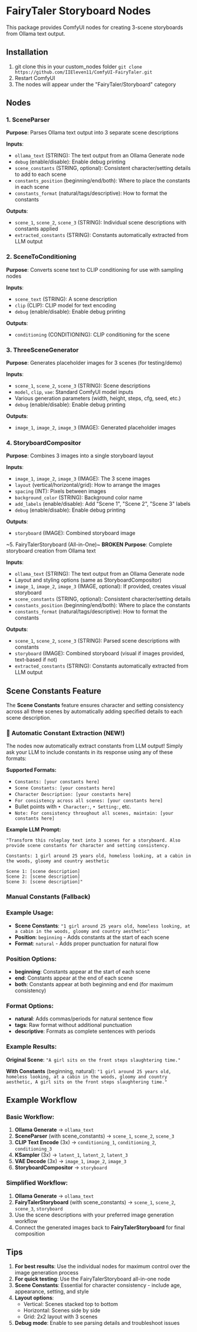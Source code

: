 # FairyTaler Storyboard Nodes

This package provides ComfyUI nodes for creating 3-scene storyboards from Ollama text output.

## Installation

1. git clone this in your custom_nodes folder ``` git clone https://github.com/IIEleven11/ComfyUI-FairyTaler.git ```
2. Restart ComfyUI
3. The nodes will appear under the "FairyTaler/Storyboard" category

## Nodes

### 1. SceneParser
**Purpose**: Parses Ollama text output into 3 separate scene descriptions

**Inputs**:
- `ollama_text` (STRING): The text output from an Ollama Generate node
- `debug` (enable/disable): Enable debug printing
- `scene_constants` (STRING, optional): Consistent character/setting details to add to each scene
- `constants_position` (beginning/end/both): Where to place the constants in each scene
- `constants_format` (natural/tags/descriptive): How to format the constants

**Outputs**:
- `scene_1`, `scene_2`, `scene_3` (STRING): Individual scene descriptions with constants applied
- `extracted_constants` (STRING): Constants automatically extracted from LLM output

### 2. SceneToConditioning
**Purpose**: Converts scene text to CLIP conditioning for use with sampling nodes

**Inputs**:
- `scene_text` (STRING): A scene description
- `clip` (CLIP): CLIP model for text encoding
- `debug` (enable/disable): Enable debug printing

**Outputs**:
- `conditioning` (CONDITIONING): CLIP conditioning for the scene

### 3. ThreeSceneGenerator
**Purpose**: Generates placeholder images for 3 scenes (for testing/demo)

**Inputs**:
- `scene_1`, `scene_2`, `scene_3` (STRING): Scene descriptions
- `model`, `clip`, `vae`: Standard ComfyUI model inputs
- Various generation parameters (width, height, steps, cfg, seed, etc.)
- `debug` (enable/disable): Enable debug printing

**Outputs**:
- `image_1`, `image_2`, `image_3` (IMAGE): Generated placeholder images

### 4. StoryboardCompositor
**Purpose**: Combines 3 images into a single storyboard layout

**Inputs**:
- `image_1`, `image_2`, `image_3` (IMAGE): The 3 scene images
- `layout` (vertical/horizontal/grid): How to arrange the images
- `spacing` (INT): Pixels between images
- `background_color` (STRING): Background color name
- `add_labels` (enable/disable): Add "Scene 1", "Scene 2", "Scene 3" labels
- `debug` (enable/disable): Enable debug printing

**Outputs**:
- `storyboard` (IMAGE): Combined storyboard image

~5. FairyTalerStoryboard (All-in-One)~ **BROKEN**
**Purpose**: Complete storyboard creation from Ollama text

**Inputs**:
- `ollama_text` (STRING): The text output from an Ollama Generate node
- Layout and styling options (same as StoryboardCompositor)
- `image_1`, `image_2`, `image_3` (IMAGE, optional): If provided, creates visual storyboard
- `scene_constants` (STRING, optional): Consistent character/setting details
- `constants_position` (beginning/end/both): Where to place the constants
- `constants_format` (natural/tags/descriptive): How to format the constants

**Outputs**:
- `scene_1`, `scene_2`, `scene_3` (STRING): Parsed scene descriptions with constants
- `storyboard` (IMAGE): Combined storyboard (visual if images provided, text-based if not)
- `extracted_constants` (STRING): Constants automatically extracted from LLM output

## Scene Constants Feature

The **Scene Constants** feature ensures character and setting consistency across all three scenes by automatically adding specified details to each scene description.

### 🤖 Automatic Constant Extraction (NEW!)

The nodes now automatically extract constants from LLM output! Simply ask your LLM to include constants in its response using any of these formats:

**Supported Formats:**
- `Constants: [your constants here]`
- `Scene Constants: [your constants here]`
- `Character Description: [your constants here]`
- `For consistency across all scenes: [your constants here]`
- Bullet points with `• Character:`, `• Setting:`, etc.
- `Note: For consistency throughout all scenes, maintain: [your constants here]`

**Example LLM Prompt:**
```
"Transform this roleplay text into 3 scenes for a storyboard. Also provide scene constants for character and setting consistency.

Constants: 1 girl around 25 years old, homeless looking, at a cabin in the woods, gloomy and country aesthetic

Scene 1: [scene description]
Scene 2: [scene description]
Scene 3: [scene description]"
```

### Manual Constants (Fallback)

### Example Usage:
- **Scene Constants**: `"1 girl around 25 years old, homeless looking, at a cabin in the woods, gloomy and country aesthetic"`
- **Position**: `beginning` - Adds constants at the start of each scene
- **Format**: `natural` - Adds proper punctuation for natural flow

### Position Options:
- **beginning**: Constants appear at the start of each scene
- **end**: Constants appear at the end of each scene  
- **both**: Constants appear at both beginning and end (for maximum consistency)

### Format Options:
- **natural**: Adds commas/periods for natural sentence flow
- **tags**: Raw format without additional punctuation
- **descriptive**: Formats as complete sentences with periods

### Example Results:
**Original Scene**: `"A girl sits on the front steps slaughtering time."`

**With Constants** (beginning, natural): 
`"1 girl around 25 years old, homeless looking, at a cabin in the woods, gloomy and country aesthetic, A girl sits on the front steps slaughtering time."`

## Example Workflow

### Basic Workflow:
1. **Ollama Generate** → `ollama_text`
2. **SceneParser** (with scene_constants) → `scene_1`, `scene_2`, `scene_3`
3. **CLIP Text Encode** (3x) → `conditioning_1`, `conditioning_2`, `conditioning_3`
4. **KSampler** (3x) → `latent_1`, `latent_2`, `latent_3`
5. **VAE Decode** (3x) → `image_1`, `image_2`, `image_3`
6. **StoryboardCompositor** → `storyboard`

### Simplified Workflow:
1. **Ollama Generate** → `ollama_text`
2. **FairyTalerStoryboard** (with scene_constants) → `scene_1`, `scene_2`, `scene_3`, `storyboard`
3. Use the scene descriptions with your preferred image generation workflow
4. Connect the generated images back to **FairyTalerStoryboard** for final composition

## Tips

1. **For best results**: Use the individual nodes for maximum control over the image generation process
2. **For quick testing**: Use the FairyTalerStoryboard all-in-one node
3. **Scene Constants**: Essential for character consistency - include age, appearance, setting, and style
4. **Layout options**: 
   - Vertical: Scenes stacked top to bottom
   - Horizontal: Scenes side by side
   - Grid: 2x2 layout with 3 scenes
5. **Debug mode**: Enable to see parsing details and troubleshoot issues
